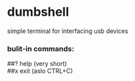 # dumbshell
simple terminal for interfacing usb devices
### bulit-in commands:
\##? help (very short)  
\##x exit (aslo CTRL+C)
